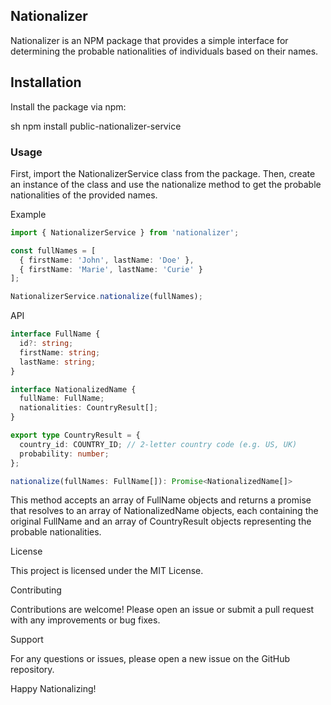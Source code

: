 ## Nationalizer

Nationalizer is an NPM package that provides a simple interface for determining the probable nationalities of individuals based on their names.

## Installation
Install the package via npm:

sh
npm install public-nationalizer-service

### Usage

First, import the NationalizerService class from the package. Then, create an instance of the class and use the nationalize method to get the probable nationalities of the provided names.

Example
```typescript
import { NationalizerService } from 'nationalizer';

const fullNames = [
  { firstName: 'John', lastName: 'Doe' },
  { firstName: 'Marie', lastName: 'Curie' }
];

NationalizerService.nationalize(fullNames);
```

API

```typescript
interface FullName {
  id?: string;
  firstName: string;
  lastName: string;
}

interface NationalizedName {
  fullName: FullName;
  nationalities: CountryResult[];
}

export type CountryResult = {
  country_id: COUNTRY_ID; // 2-letter country code (e.g. US, UK)
  probability: number;
};

nationalize(fullNames: FullName[]): Promise<NationalizedName[]>
```

This method accepts an array of FullName objects and returns a promise that resolves to an array of NationalizedName objects, each containing the original FullName and an array of CountryResult objects representing the probable nationalities.

License

This project is licensed under the MIT License.

Contributing

Contributions are welcome! Please open an issue or submit a pull request with any improvements or bug fixes.

Support

For any questions or issues, please open a new issue on the GitHub repository.

Happy Nationalizing!